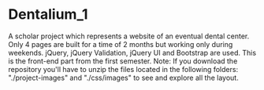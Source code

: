 # Dentalium_1
A scholar project which represents a website of an eventual dental center. Only 4 pages are built for a time of 2 months but working only during weekends. jQuery, jQuery Validation, jQuery UI and Bootstrap are used. This is the front-end part from the first semester.
Note: If you download the repository you'll have to unzip the files located in the following folders: "./project-images" and "./css/images" to see and explore all the layout.
